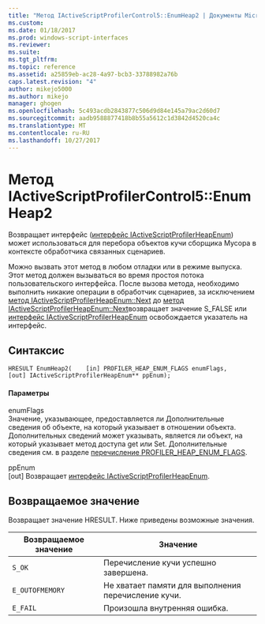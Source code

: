 ```yaml
---
title: "Метод IActiveScriptProfilerControl5::EnumHeap2 | Документы Microsoft"
ms.custom: 
ms.date: 01/18/2017
ms.prod: windows-script-interfaces
ms.reviewer: 
ms.suite: 
ms.tgt_pltfrm: 
ms.topic: reference
ms.assetid: a25859eb-ac28-4a97-bcb3-33788982a76b
caps.latest.revision: "4"
author: mikejo5000
ms.author: mikejo
manager: ghogen
ms.openlocfilehash: 5c493acdb2843877c506d9d84e145a79ac2d60d7
ms.sourcegitcommit: aadb9588877418b8b55a5612c1d3842d4520ca4c
ms.translationtype: MT
ms.contentlocale: ru-RU
ms.lasthandoff: 10/27/2017
---
```

# <a name="iactivescriptprofilercontrol5enumheap2-method"></a>Метод IActiveScriptProfilerControl5::EnumHeap2
Возвращает интерфейс ([интерфейс IActiveScriptProfilerHeapEnum](../../winscript/reference/iactivescriptprofilerheapenum-interface.md)) может использоваться для перебора объектов кучи сборщика Мусора в контексте обработчика связанных сценариев.  
  
 Можно вызвать этот метод в любом отладки или в режиме выпуска. Этот метод должен вызываться во время простоя потока пользовательского интерфейса. После вызова метода, необходимо выполнить никакие операции в обработчик сценариев, за исключением [метод IActiveScriptProfilerHeapEnum::Next](../../winscript/reference/iactivescriptprofilerheapenum-next-method.md) до [метод IActiveScriptProfilerHeapEnum::Next](../../winscript/reference/iactivescriptprofilerheapenum-next-method.md)возвращает значение S_FALSE или [интерфейс IActiveScriptProfilerHeapEnum](../../winscript/reference/iactivescriptprofilerheapenum-interface.md) освобождается указатель на интерфейс.  
  
## <a name="syntax"></a>Синтаксис  
  
```  
HRESULT EnumHeap2(    [in] PROFILER_HEAP_ENUM_FLAGS enumFlags,    [out] IActiveScriptProfilerHeapEnum** ppEnum);  
```  
  
#### <a name="parameters"></a>Параметры  
 enumFlags  
 Значение, указывающее, предоставляется ли Дополнительные сведения об объекте, на который указывает в отношении объекта. Дополнительных сведений может указывать, является ли объект, на который указывает метод доступа get или Set. Дополнительные сведения см. в разделе [перечисление PROFILER_HEAP_ENUM_FLAGS](../../winscript/reference/profiler-heap-enum-flags-enumeration.md).  
  
 ppEnum  
 [out] Возвращает [интерфейс IActiveScriptProfilerHeapEnum](../../winscript/reference/iactivescriptprofilerheapenum-interface.md).  
  
## <a name="return-value"></a>Возвращаемое значение  
 Возвращает значение HRESULT. Ниже приведены возможные значения.  
  
|Возвращаемое значение|Значение|  
|------------------|-------------|  
|`S_OK`|Перечисление кучи успешно завершена.|  
|`E_OUTOFMEMORY`|Не хватает памяти для выполнения перечисление кучи.|  
|`E_FAIL`|Произошла внутренняя ошибка.|